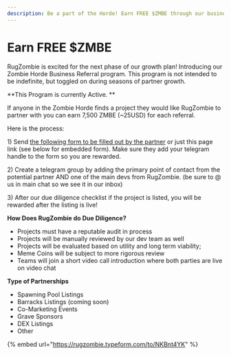 ```yaml
---
description: Be a part of the Horde! Earn FREE $ZMBE through our business referral program.
---
```


# Earn FREE $ZMBE

RugZombie is excited for the next phase of our growth plan! Introducing our Zombie Horde Business Referral program. This program is not intended to be indefinite, but toggled on during seasons of partner growth.

**This Program is currently Active. **

If anyone in the Zombie Horde finds a project they would like RugZombie to partner with you can earn 7,500 ZMBE (\~25USD) for each referral.&#x20;

Here is the process:&#x20;

1\) Send [the following form to be filled out by the partner](https://rugzombie.typeform.com/to/NKBnt4YK) or just this page link (see below for embedded form). Make sure they add your telegram handle to the form so you are rewarded.&#x20;

2\) Create a telegram group by adding the primary point of contact from the potential partner AND one of the main devs from RugZombie. (be sure to @ us in main chat so we see it in our inbox)&#x20;

3\) After our due diligence checklist if the project is listed, you will be rewarded after the listing is live!

**How Does RugZombie do Due Diligence?**

* Projects must have a reputable audit in process
* Projects will be manually reviewed by our dev team as well&#x20;
* Projects will be evaluated based on utility and long term viability;
* Meme Coins will be subject to more rigorous review
* Teams will join a short video call introduction where both parties are live on video chat

**Type of Partnerships**

* Spawning Pool Listings
* Barracks Listings (coming soon)
* Co-Marketing Events
* Grave Sponsors
* DEX Listings
* Other

{% embed url="https://rugzombie.typeform.com/to/NKBnt4YK" %}





&#x20;

